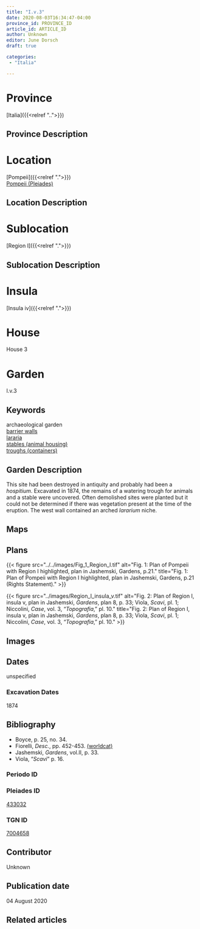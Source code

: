 ```yaml
---
title: "I.v.3"
date: 2020-08-03T16:34:47-04:00
province_id: PROVINCE_ID
article_id: ARTICLE_ID
author: Unknown
editor: June Dorsch
draft: true

categories:
 - "Italia"

---
```


# Province

[Italia]({{<relref "..">}})

## Province Description

<!-- DESCRIPTION -->


# Location

[Pompeii]({{<relref ".">}}) \
[Pompeii (Pleiades)](https://pleiades.stoa.org/places/433032)

## Location Description

<!-- LEAVE THIS BLANK FOR NOW -->

# Sublocation

[Region I]({{<relref ".">}})

## Sublocation Description

<!-- DESCRIPTION -->

# Insula

[Insula iv]({{<relref ".">}})

# House

House 3

# Garden

I.v.3

## Keywords

archaeological garden \
[barrier walls](http://vocab.getty.edu/page/aat/300419302) \
[lararia](http://vocab.getty.edu/page/aat/300400600) \
[stables (animal housing)](http://vocab.getty.edu/page/aat/300005015) \
[troughs (containers)](http://vocab.getty.edu/page/aat/300220971)

## Garden Description

This site had been destroyed in antiquity and probably had been a *hospitium*. Excavated in 1874, the remains of a watering trough for animals and a stable were uncovered. Often demolished sites were planted but it could not be determined if there was vegetation present at the time of the eruption. The west wall contained an arched *lararium* niche.

## Maps

<!--
OLD WAY (DO NOT USE)
![alt_text](../../images/image_name.ext)
*CAPTION*

NEW WAY ↓↓↓↓
{{< figure src="../../images/image_name.ext" alt="ALT_TEXT" title="CAPTION" >}}
-->

## Plans

{{< figure src="../../images/Fig_1_Region_I.tif" alt="Fig. 1: Plan of Pompeii with Region I highlighted, plan in Jashemski, Gardens, p.21." title="Fig. 1: Plan of Pompeii with Region I highlighted, plan in Jashemski, Gardens, p.21 (Rights Statement)." >}}

{{< figure src="../images/Region_I_insula_v.tif" alt="Fig. 2: Plan of Region I, insula v, plan in Jashemski, *Gardens*, plan 8, p. 33; Viola, *Scavi*, pl. 1; Niccolini, *Case*, vol. 3, “*Topografia*,” pl. 10." title="Fig. 2: Plan of Region I, insula v, plan in Jashemski, *Gardens*, plan 8, p. 33; Viola, *Scavi*, pl. 1; Niccolini, *Case*, vol. 3, “*Topografia*,” pl. 10." >}}

## Images


## Dates

unspecified

### Excavation Dates

1874

## Bibliography

* Boyce, p. 25, no. 34.
* Fiorelli, *Desc.*, pp. 452-453. [(worldcat)](http://www.worldcat.org/oclc/908272023)
* Jashemski, *Gardens*, vol.II, p. 33.
* Viola, “*Scavi*” p. 16.

### Periodo ID

<!-- [PERIODO_ID](https://pleiades.stoa.org/places/PLEIADES_ID) -->

### Pleiades ID

[433032](https://pleiades.stoa.org/places/433032)

### TGN ID

[7004658](http://vocab.getty.edu/page/tgn/7004658)

## Contributor

Unknown

## Publication date

04 August 2020

## Related articles

<!-- Links to other related articles. Leave blank for now -->
